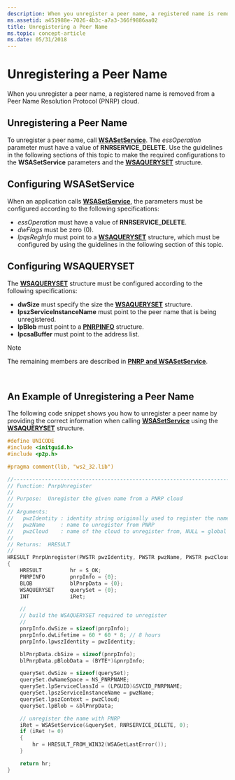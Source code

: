 ```yaml
---
description: When you unregister a peer name, a registered name is removed from a Peer Name Resolution Protocol (PNRP) cloud.
ms.assetid: a451988e-7026-4b3c-a7a3-366f9886aa02
title: Unregistering a Peer Name
ms.topic: concept-article
ms.date: 05/31/2018
---
```


# Unregistering a Peer Name

When you unregister a peer name, a registered name is removed from a Peer Name Resolution Protocol (PNRP) cloud.

## Unregistering a Peer Name

To unregister a peer name, call [**WSASetService**](pnrp-and-wsasetservice.md). The *essOperation* parameter must have a value of **RNRSERVICE\_DELETE**. Use the guidelines in the following sections of this topic to make the required configurations to the **WSASetService** parameters and the [**WSAQUERYSET**](pnrp-and-wsaqueryset.md) structure.

## Configuring WSASetService

When an application calls [**WSASetService**](pnrp-and-wsasetservice.md), the parameters must be configured according to the following specifications:

-   *essOperation* must have a value of **RNRSERVICE\_DELETE**.
-   *dwFlags* must be zero (0).
-   *lpqsRegInfo* must point to a [**WSAQUERYSET**](pnrp-and-wsaqueryset.md) structure, which must be configured by using the guidelines in the following section of this topic.

## Configuring WSAQUERYSET

The [**WSAQUERYSET**](pnrp-and-wsaqueryset.md) structure must be configured according to the following specifications:

-   **dwSize** must specify the size the [**WSAQUERYSET**](pnrp-and-wsaqueryset.md) structure.
-   **lpszServiceInstanceName** must point to the peer name that is being unregistered.
-   **lpBlob** must point to a [**PNRPINFO**](/windows/desktop/api/Pnrpns/ns-pnrpns-pnrpinfo_v1) structure.
-   **lpcsaBuffer** must point to the address list.

> [!Note]  
> The remaining members are described in [**PNRP and WSASetService**](pnrp-and-wsasetservice.md).

 

## An Example of Unregistering a Peer Name

The following code snippet shows you how to unregister a peer name by providing the correct information when calling [**WSASetService**](pnrp-and-wsasetservice.md) using the [**WSAQUERYSET**](pnrp-and-wsaqueryset.md) structure.


```C++
#define UNICODE
#include <initguid.h>
#include <p2p.h>

#pragma comment(lib, "ws2_32.lib")

//-------------------------------------------------------------------------
// Function: PnrpUnregister
//
// Purpose:  Unregister the given name from a PNRP cloud
//
// Arguments:
//   pwzIdentity : identity string originally used to register the name
//   pwzName     : name to unregister from PNRP
//   pwzCloud    : name of the cloud to unregister from, NULL = global cloud
//
// Returns:  HRESULT
//
HRESULT PnrpUnregister(PWSTR pwzIdentity, PWSTR pwzName, PWSTR pwzCloud)
{
    HRESULT         hr = S_OK;
    PNRPINFO        pnrpInfo = {0};
    BLOB            blPnrpData = {0};
    WSAQUERYSET     querySet = {0};
    INT             iRet;

    //
    // build the WSAQUERYSET required to unregister
    //
    pnrpInfo.dwSize = sizeof(pnrpInfo);
    pnrpInfo.dwLifetime = 60 * 60 * 8; // 8 hours
    pnrpInfo.lpwszIdentity = pwzIdentity;

    blPnrpData.cbSize = sizeof(pnrpInfo);
    blPnrpData.pBlobData = (BYTE*)&pnrpInfo;

    querySet.dwSize = sizeof(querySet);
    querySet.dwNameSpace = NS_PNRPNAME;
    querySet.lpServiceClassId = (LPGUID)&SVCID_PNRPNAME;
    querySet.lpszServiceInstanceName = pwzName;
    querySet.lpszContext = pwzCloud;
    querySet.lpBlob = &blPnrpData;

    // unregister the name with PNRP
    iRet = WSASetService(&querySet, RNRSERVICE_DELETE, 0);
    if (iRet != 0)
    {
        hr = HRESULT_FROM_WIN32(WSAGetLastError());
    }

    return hr;
}
```



 

 



